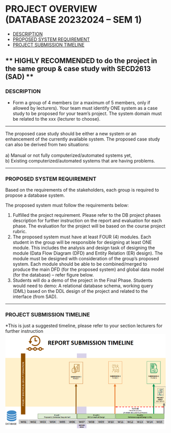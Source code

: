 # PROJECT OVERVIEW <br> (DATABASE 20232024 – SEM 1)

- [DESCRIPTION](#description) <br>
- [PROPOSED SYSTEM REQUIREMENT](#proposed-system-requirement) <br>
- [PROJECT SUBMISSION TIMELINE](#project-submission-timeline)

## ** HIGHLY RECOMMENDED to do the project in the same group & case study with SECD2613 (SAD) **

### DESCRIPTION
- Form a group of 4 members (or a maximum of 5 members, only if allowed by lecturers). 
Your team must identify ONE system as a case study to be proposed for your team’s project. The system domain must be related to the xxx {lecturer to choose}. 

---

The proposed case study should be either a new system or an enhancement of the currently available system. The proposed case study can also be derived from two situations: <br><br>
a)	Manual or not fully computerized/automated systems yet, <br>
b)	Existing computerized/automated systems that are having problems.

---

### PROPOSED SYSTEM REQUIREMENT
Based on the requirements of the stakeholders, each group is required to propose a database system.

The proposed system must follow the requirements below:
1.	Fulfilled the project requirement.
Please refer to the DB project phases description for further instruction on the report and evaluation for each phase. The evaluation for the project will be based on the course project rubric.
2.	The proposed system must have at least FOUR (4) modules.
Each student in the group will be responsible for designing at least ONE module. This includes the analysis and design task of designing the module (Data Flow Diagram (DFD) and Entity Relation (ER) design). The module must be designed with consideration of the group’s proposed system. Each module should be able to be combined/merged to produce the main DFD (for the proposed system) and global data model (for the database) – refer figure below.
3.	Students will do a demo of the project in the Final Phase.
Students would need to demo:
A relational database schema, working query (DML) based on the DDL design of the project and related to the interface (from SAD).

---


### PROJECT SUBMISSION TIMELINE
*This is just a suggested timeline, please refer to your section lecturers for further instruction <br>
![project timeline 1](project-timeline-1.png)
